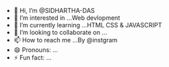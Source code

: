 - 👋 Hi, I’m @SIDHARTHA-DAS
- 👀 I’m interested in ...Web devlopment
- 🌱 I’m currently learning ...HTML CSS & JAVASCRIPT
- 💞️ I’m looking to collaborate on ...
- 📫 How to reach me ...By @instgram
- 😄 Pronouns: ...
- ⚡ Fun fact: ...

<!---
SIDHARTHA-DAS/SIDHARTHA-DAS is a ✨ special ✨ repository because its `README.md` (this file) appears on your GitHub profile.
You can click the Preview link to take a look at your changes.
--->
